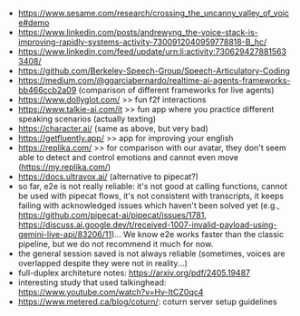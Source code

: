 - https://www.sesame.com/research/crossing_the_uncanny_valley_of_voice#demo
- https://www.linkedin.com/posts/andrewyng_the-voice-stack-is-improving-rapidly-systems-activity-7300912040959778818-B_hc/
- https://www.linkedin.com/feed/update/urn:li:activity:7306294278815633408/
- https://github.com/Berkeley-Speech-Group/Speech-Articulatory-Coding
- https://medium.com/@ggarciabernardo/realtime-ai-agents-frameworks-bb466ccb2a09 (comparison of different frameworks for live agents)
- https://www.dollyglot.com/ >> fun f2f interactions
- https://www.talkie-ai.com/it >> fun app where you practice different speaking scenarios (actually texting)
- https://character.ai/ (same as above, but very bad)
- https://getfluently.app/ >> app for improving your english
- https://replika.com/ >> for comparison with our avatar, they don't seem able to detect and control emotions and cannot even move (https://my.replika.com/)
- https://docs.ultravox.ai/ (alternative to pipecat?)
- so far, e2e is not really reliable: it's not good at calling functions, cannot be used with pipecat flows, it's not consistent with transcripts, it keeps failing with acknowledged issues which haven't been solved yet (e.g., https://github.com/pipecat-ai/pipecat/issues/1781, https://discuss.ai.google.dev/t/received-1007-invalid-payload-using-gemini-live-api/83206/11)... We know e2e works faster than the classic pipeline, but we do not recommend it much for now.
- the general session saved is not always reliable (sometimes, voices are overlapped despite they were not in reality...)
- full-duplex architeture notes: https://arxiv.org/pdf/2405.19487
- interesting study that used talkinghead: https://www.youtube.com/watch?v=Hv-ItCZ0qc4
- https://www.metered.ca/blog/coturn/: coturn server setup guidelines
